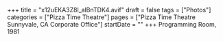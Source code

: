 +++
title = "x12uEKA3Z8l_alBnTDK4.avif"
draft = false
tags = ["Photos"]
categories = ["Pizza Time Theatre"]
pages = ["Pizza Time Theatre Sunnyvale, CA Corporate Office"]
startDate = ""
+++
Programming Room, 1981
